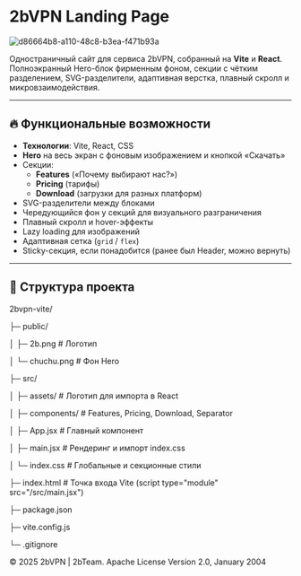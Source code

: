 # 2bVPN Landing Page
![d86664b8-a110-48c8-b3ea-f471b93a](https://github.com/user-attachments/assets/382380ba-f2b8-4b57-a9c8-b0d25d80c6e8)

Одностраничный сайт для сервиса 2bVPN, собранный на **Vite** и **React**.  
Полноэкранный Hero-блок фирменным фоном, секции с чётким разделением, SVG-разделители, адаптивная верстка, плавный скролл и микровзаимодействия.

---

## 🔥 Функциональные возможности

- **Технологии**: Vite, React, CSS  
- **Hero** на весь экран с фоновым изображением и кнопкой «Скачать»  
- Секции:  
  - **Features** («Почему выбирают нас?»)  
  - **Pricing** (тарифы)  
  - **Download** (загрузки для разных платформ)  
- SVG-разделители между блоками  
- Чередующийся фон у секций для визуального разграничения  
- Плавный скролл и hover-эффекты  
- Lazy loading для изображений  
- Адаптивная сетка (`grid` / `flex`)  
- Sticky-секция, если понадобится (ранее был Header, можно вернуть)

---

## 📁 Структура проекта
2bvpn-vite/

├─ public/

│  ├─ 2b.png        # Логотип

│  └─ chuchu.png    # Фон Hero

├─ src/

│  ├─ assets/       # Логотип для импорта в React

│  ├─ components/   # Features, Pricing, Download, Separator

│  ├─ App.jsx       # Главный компонент

│  ├─ main.jsx      # Рендеринг и импорт index.css

│  └─ index.css     # Глобальные и секционные стили

├─ index.html       # Точка входа Vite (script type="module" src="/src/main.jsx")

├─ package.json

├─ vite.config.js

└─ .gitignore

© 2025 2bVPN | 2bTeam.  Apache License Version 2.0, January 2004
